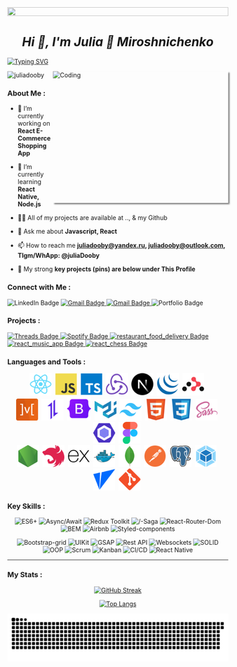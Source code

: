 <!--[![MasterHead](https://i.pinimg.com/originals/6b/cd/f2/6bcdf2799bc8300f6684fe9b432c2c5b.gif)](https://juliadooby.io) -->
<!--<div align="center"><img src="https://i.pinimg.com/564x/c0/0b/85/c00b8526d4324b4c12f85d131c751a07.jpg" height="30%" width="80%"></img></div>-->
<!--<div align="center"><img src="https://i.pinimg.com/originals/6b/cd/f2/6bcdf2799bc8300f6684fe9b432c2c5b.gif" width="95%"></img></div>-->

<div ><img src="https://cdnb.artstation.com/p/assets/images/images/031/653/819/original/pixel-jeff-witch.gif?1604239834" width="100%" height="60%"></img></div>

***<h1 align="center" margin-top="-3">Hi 👋, I'm Julia 🍂 Miroshnichenko</h1>***
<!-- ***<h3 align="center">A passionate Frontend Developer from Moscow</h3>*** -->
[![Typing SVG](https://readme-typing-svg.herokuapp.com?font=Fira+Code&weight=500&size=22&pause=500&color=D95507&background=FF000000&center=true&vCenter=true&random=false&width=800&lines=A+passionate+Frontend++Developer;Web+Developer+from+Moscow;+React+Frontend+Developer;React+Js+Developer+;Web+Js+Developer)](https://git.io/typing-svg)

<img align="right" alt="Coding" width="400" height="300" style="box-shadow: 3px 3px 3px gray;" src="https://media.tenor.com/PP9v7VIs6R4AAAAd/scaler-create-impact.gif">

<p align="left"> <img src="https://komarev.com/ghpvc/?username=juliadooby&label=Profile%20views&color=0e75b6&style=flat" alt="juliadooby" /> </p>
<h3 align="left">About Me :</h3>

- 🔭 I’m currently working on **React E-Commerce Shopping App**

- 🌱 I’m currently learning **React Native, Node.js**

- 👨‍💻 All of my projects are available at ..,
& my Github
  <!-- [juliaDooby Portfolio](  https://juliadooby.github.io/Portfolio/   ) -->
- 💬 Ask me about **Javascript, React**

- 📫 How to reach me **juliadooby@yandex.ru, juliadooby@outlook.com, Tlgm/WhApp: @juliaDooby**
  
- 🍎 My strong **key projects (pins) are below under This Profile** 

<!-- <h3 align="left">Connect with me:</h3>
<p align="left">
<a href="https://linkedin.com/in/www.linkedin.com/in/juliadooby" target="blank"><img align="center" src="https://raw.githubusercontent.com/rahuldkjain/github-profile-readme-generator/master/src/images/icons/Social/linked-in-alt.svg" alt="www.linkedin.com/in/juliadooby" height="30" width="40" /></a>
<a href="https://www.leetcode.com/https://leetcode.com/juliadooby/" target="blank"><img align="center" src="https://raw.githubusercontent.com/rahuldkjain/github-profile-readme-generator/master/src/images/icons/Social/leet-code.svg" alt="https://leetcode.com/juliadooby/" height="30" width="40" /></a>
</p> -->
<h3 align="left">Connect with Me :</h3>

<div id="badges">
<!--   <a href="your-linkedin-URL"> -->
    <img src="https://img.shields.io/badge/LinkedIn-blue?style=for-the-badge&logo=linkedin&logoColor=white" alt="LinkedIn Badge"/>
  </a>
  <a href="https://login.live.com">
    <img src="https://img.shields.io/badge/Gmail-ff751a?style=for-the-badge&logo=gmail&logoColor=white" alt="Gmail Badge"/>
  </a>
    <a href="https://passport.yandex.ru/auth">
    <img src="https://img.shields.io/badge/Yandex-ff471a?style=for-the-badge&logo=yandex&logoColor=white" alt="Gmail Badge"/>
  </a>
<!--   <a href="https://juliadooby.github.io/Portfolio/"> -->
    <img src="https://img.shields.io/badge/Portfolio-cc0099?style=for-the-badge&logo=portfolio&logoColor=white" alt="Portfolio Badge"/>
  </a>
</div>

<h3 align="left">Projects :</h3>

<div id="projects">
  <a href="https://github.com/juliaDooby/React-threads-app">
    <img src="https://img.shields.io/badge/Threads-000000?style=for-the-badge&logo=Threads&logoColor=white" alt="Threads Badge"/>
  </a>
  <a href="https://github.com/juliaDooby/React-Spotify-platform">
    <img src="https://img.shields.io/badge/Spotify-ff751a?style=for-the-badge&logo=spotify&logoColor=white" alt="Spotify Badge"/>
  </a>
  <a href="https://juliadooby.github.io/home">
    <img src="https://img.shields.io/badge/Restaurant_Food_Delivery-cc0099?style=for-the-badge&logo=restaurant_food_delivery&logoColor=white" alt="restaurant_food_delivery Badge"/>
  </a>
   <a href="https://github.com/juliaDooby/React-music-app-2.0">
    <img src="https://img.shields.io/badge/React_music_app-000066?style=for-the-badge&logo=react_music_app&logoColor=white" alt="react_music_app Badge"/>
  </a>
   <a href="https://juliadooby.github.io/React-chess/">
    <img src="https://img.shields.io/badge/React_chess-661400?style=for-the-badge&logo=react_chess&logoColor=white" alt="react_chess Badge"/>
  </a>
<!--    <a href=""> -->
<!--     <img src="https://img.shields.io/badge/Full_Stack_Shopping_Store-cc0099?style=for-the-badge&logo=full_stack_shopping_store&logoColor=white" alt="full_stack_shopping_store Badge"/>
  </a> -->
</div>
<!--
![Threads](https://img.shields.io/badge/Threads-000000?style=for-the-badge&logo=Threads&logoColor=white)
![Spotify](https://img.shields.io/badge/Spotify-1ED760?style=for-the-badge&logo=Spotify&logoColor=white)
![Restaurant Food Delivery App](https://img.shields.io/badge/Restaurant_Food_Delivery-e72b1c.svg?style=for-the-badge&logo=Restaurant_Food_Delivery&logoColor=white)
![Full Stack Shopping App](https://img.shields.io/badge/Full_Stack_Shopping_Lamastore-1c48e7.svg?style=for-the-badge&logo=Full_Stack_Shopping_Lamastore&logoColor=white) 
-->
<!--
![]()
![]()
![]()
![]()
![]()
-->
<!-- <h3 align="left">Strong advantages :</h3>

![]()
![]()
![]() 
-->
<!--
![English.B2.Upper-Intermediate](https://img.shields.io/badge/English.B2.Upper-Intermediate-8a0631?style=for-the-badge&logo=English.B2.Upper-Intermediate&logoColor=white)
![Teamwork](https://img.shields.io/badge/Teamwork-8a0631?style=for-the-badge&logo=teamwork&logoColor=white)
![Self-dependence](https://img.shields.io/badge/Self-dependence-8a0631?style=for-the-badge&logo=self-dependence&logoColor=white)
![Airbnb](https://img.shields.io/badge/Airbnb-%23ff5a5f.svg?style=for-the-badge&logo=Airbnb&logoColor=white)
![ESLint](https://img.shields.io/badge/ESLint-4B3263?style=for-the-badge&logo=eslint&logoColor=white)  -->

<h3 align="left">Languages and Tools :</h3>
<p align="left"> 
 
<div align="center">
  <img src="https://github.com/devicons/devicon/blob/master/icons/react/react-original.svg" title="React" alt="React" width="50" height="50"/>&nbsp;
  <img src="https://github.com/devicons/devicon/blob/master/icons/javascript/javascript-original.svg" title="JavaScript" alt="JavaScript" width="50" height="50"/>&nbsp;
  <img src="https://github.com/devicons/devicon/blob/master/icons/typescript/typescript-original.svg" title="Typescript" alt="Typescript" wwidth="50" height="50"/>&nbsp;
  <img src="https://github.com/devicons/devicon/blob/master/icons/redux/redux-original.svg" title=" Redux" alt=" Redux" width="50" height="50"/>&nbsp;
  <img src="https://github.com/devicons/devicon/blob/master/icons/nextjs/nextjs-original.svg" title="Next.js" alt="Next.js" width="50" height="50"/>&nbsp;
  <img src="https://github.com/devicons/devicon/blob/master/icons/jquery/jquery-original.svg" title=" jQuery" alt="jQuery" width="50" height="50"/>&nbsp;
  <img src="https://github.com/devicons/devicon/blob/master/icons/reactrouter/reactrouter-original.svg" title="react-router" alt="react-router" width="50" height="50"/>&nbsp;
   </div>
   <div align="center">
  <img src="https://github.com/devicons/devicon/blob/master/icons/mobx/mobx-original.svg" title="MobX" alt="MobX" width="50" height="50"/>&nbsp;
  <img src="https://github.com/devicons/devicon/blob/master/icons/axios/axios-plain.svg" title="Axios" alt="Axios" width="50" height="50"/>&nbsp;
  <img src="https://github.com/devicons/devicon/blob/master/icons/bootstrap/bootstrap-original.svg" title="Bootstrap" alt="Bootstrap" width="55" height="55"/>&nbsp;
  <img src="https://github.com/devicons/devicon/blob/master/icons/materialui/materialui-original.svg" title="Material UI" alt="Material UI" width="50" height="50"/>&nbsp;
  <img src="https://github.com/devicons/devicon/blob/master/icons/tailwindcss/tailwindcss-original.svg" title="Tailwind CSS" alt="Tailwind CSS" width="50" height="50"/>&nbsp;
  <img src="https://github.com/devicons/devicon/blob/master/icons/html5/html5-original.svg" title="HTML5" alt="HTML5"width="50" height="50"/>&nbsp;
  <img src="https://github.com/devicons/devicon/blob/master/icons/css3/css3-original.svg"  title="CSS3" alt="CSS3" width="50" height="50"/>&nbsp;
  <img src="https://github.com/devicons/devicon/blob/master/icons/sass/sass-original.svg" title="SCSS" alt="SCSS" width="50" height="50"/>&nbsp;
  <img src="https://github.com/devicons/devicon/blob/master/icons/eslint/eslint-original.svg" title="ESLint" alt="ESLint" width="50" height="50"/>&nbsp; 
  <img src="https://github.com/devicons/devicon/blob/master/icons/figma/figma-original.svg" title="Figma" alt="Figma" width="50" height="50"/>&nbsp; 
   </div>
   <div align="center">
  <img src="https://github.com/devicons/devicon/blob/master/icons/nodejs/nodejs-original.svg" title="Node.js" alt="Node.js" width="50" height="50"/>&nbsp; 
  <img src="https://github.com/devicons/devicon/blob/master/icons/nestjs/nestjs-original.svg" title="Nest.js" alt="Nest.js" width="50" height="50"/>&nbsp; 
  <img src="https://github.com/devicons/devicon/blob/master/icons/express/express-original.svg" title="ExpressJS" alt="ExpressJS" width="50" height="50"/>&nbsp; 
  <img src="https://github.com/devicons/devicon/blob/master/icons/docker/docker-original.svg" title="Docker" alt="Docker" width="50" height="50"/>&nbsp; 
  <img src="https://github.com/devicons/devicon/blob/master/icons/mongodb/mongodb-original.svg" title="MongoDB" alt="MongoDB" width="50" height="50"/>&nbsp; 
  <img src="https://github.com/devicons/devicon/blob/master/icons/postman/postman-original.svg" title="Postman" alt="Postman" width="50" height="50"/>&nbsp; 
  <img src="https://github.com/devicons/devicon/blob/master/icons/postgresql/postgresql-original.svg" title="PostgreSQL" alt="PostgreSQL" width="50" height="50"/>&nbsp; 
  <img src="https://github.com/devicons/devicon/blob/master/icons/webpack/webpack-original.svg" title="Webpack" alt="Webpack" width="50" height="50"/>&nbsp; 
  <img src="https://github.com/devicons/devicon/blob/master/icons/vite/vite-original.svg" title="Vite" alt="Vite" width="50" height="50"/>&nbsp; 
  <img src="https://github.com/devicons/devicon/blob/master/icons/git/git-original.svg" title="Git" alt="Git" width="50" height="50"/>&nbsp; 
 </div>

<h3 align="left">Key Skills :</h3>
<p align="left">  
<!-- <div align="center"> -->
<div align="center">
    
![ES6+](https://img.shields.io/badge/es6+-ffff00.svg?style=for-the-badge&logo=es6+&logoColor=white)
![Async/Await](https://img.shields.io/badge/async/await-004d00.svg?style=for-the-badge&logo=async/await&logoColor=white)
![Redux Toolkit](https://img.shields.io/badge/redux-Toolkit-bf80ff.svg?style=for-the-badge&logo=redux-toolkit&logoColor=white)
![/-Saga](https://img.shields.io/badge//-Saga-cc0000.svg?style=for-the-badge&logo=/-saga&logoColor=white)
![React-Router-Dom](https://img.shields.io/badge/React_Router_Dom-800000.svg?style=for-the-badge&logo=react-router-dom&logoColor=white)
![BEM](https://img.shields.io/badge/BEM-993300.svg?style=for-the-badge&logo=BEM&logoColor=white)
![Airbnb](https://img.shields.io/badge/Airbnb_Style-ff99ff.svg?style=for-the-badge&logo=airbnb-style&logoColor=white)
![Styled-components](https://img.shields.io/badge/styled_components-990073.svg?style=for-the-badge&logo=styled-components&logoColor=white)

![Bootstrap-grid](https://img.shields.io/badge/Bootstrap-grid-1aff66.svg?style=for-the-badge&logo=Bootstrap-grid&logoColor=white)
![UIKit](https://img.shields.io/badge/UIKit-1ac6ff.svg?style=for-the-badge&logo=UIKit&logoColor=white)
![GSAP](https://img.shields.io/badge/GSAP-b3ff1a.svg?style=for-the-badge&logo=GSAP&logoColor=white)
![Rest API](https://img.shields.io/badge/rest_api-4dd2ff.svg?style=for-the-badge&logo=rest_api&logoColor=white)
![Websockets](https://img.shields.io/badge/websockets-b366ff.svg?style=for-the-badge&logo=websockets&logoColor=white)
![SOLID](https://img.shields.io/badge/SOLID-66cc00.svg?style=for-the-badge&logo=wsolid&logoColor=white)
![OOP](https://img.shields.io/badge/OOP-0047b3.svg?style=for-the-badge&logo=OOP&logoColor=white)
![Scrum](https://img.shields.io/badge/Scrum-bfff80.svg?style=for-the-badge&logo=Scrum&logoColor=white)
![Kanban](https://img.shields.io/badge/Kanban-ff9933.svg?style=for-the-badge&logo=Kanban&logoColor=white)
![CI/CD](https://img.shields.io/badge/CI/CD-29a3a3.svg?style=for-the-badge&logo=CI/CD&logoColor=white)
![React Native](https://img.shields.io/badge/React_Native-00aaff.svg?style=for-the-badge&logo=React_Native&logoColor=white)
</div>
   
<!-- ![JWT](https://img.shields.io/badge/JWT-hotpink.svg?style=for-the-badge&logo=JWT&logoColor=white)
![FRONTEND:](https://img.shields.io/badge/FRONTEND:-7a058a?style=for-the-badge&logo=FRONTEND:&logoColor=white)

![HTML5](https://img.shields.io/badge/html5-%23E34F26.svg?style=for-the-badge&logo=html5&logoColor=white)
![CSS3](https://img.shields.io/badge/css3-%231572B6.svg?style=for-the-badge&logo=css3&logoColor=white)
![SASS](https://img.shields.io/badge/SASS-hotpink.svg?style=for-the-badge&logo=SASS&logoColor=white)
![SCSS](https://img.shields.io/badge/scss-%231572B6.svg?style=for-the-badge&logo=scss3&logoColor=white)
![BEM](https://img.shields.io/badge/bem-%2338B2AC.svg?style=for-the-badge&logo=bem&logoColor=white)
![Bootstrap](https://img.shields.io/badge/bootstrap-%238511FA.svg?style=for-the-badge&logo=bootstrap&logoColor=white)
![Material-UI](https://img.shields.io/badge/material-ui-%23593d88.svg?style=for-the-badge&logo=material-ui&logoColor=white)
![TailwindCSS](https://img.shields.io/badge/tailwindcss-%2338B2AC.svg?style=for-the-badge&logo=tailwind-css&logoColor=white)
![jsx-classnames](https://img.shields.io/badge/jsx-classnames-%23008080.svg?style=for-the-badge&logo=jsx-classnames&logoColor=white)
![Figma](https://img.shields.io/badge/figma-%23F24E1E.svg?style=for-the-badge&logo=figma&logoColor=white)
![Adobe Photoshop](https://img.shields.io/badge/adobe%20photoshop-%2331A8FF.svg?style=for-the-badge&logo=adobe%20photoshop&logoColor=white)
![Adaptive](https://img.shields.io/badge/adaptive-%231572B6.svg?style=for-the-badge&logo=adaptive&logoColor=white)

![Javascript](https://img.shields.io/badge/javascript-%23323330.svg?style=for-the-badge&logo=react&logoColor=%23F7DF1E)
![ES6+](https://img.shields.io/badge/es6+-%23593d88.svg?style=for-the-badge&logo=es6+&logoColor=white)
![TypeScript](https://img.shields.io/badge/typescript-%23007ACC.svg?style=for-the-badge&logo=typescript&logoColor=white)
![React](https://img.shields.io/badge/react-%2320232a.svg?style=for-the-badge&logo=react&logoColor=%2361DAFB)
![React Router](https://img.shields.io/badge/React_Router-CA4245?style=for-the-badge&logo=react-router&logoColor=white)
![Redux](https://img.shields.io/badge/redux-%23593d88.svg?style=for-the-badge&logo=redux&logoColor=white)
![Redux Toolkit](https://img.shields.io/badge/redux-Toolkit-%12717224.svg?style=for-the-badge&logo=redux-Toolkit&logoColor=white)
![Redux-Saga](https://a11ybadges.com/badge?logo=reduxsaga)
![React Hooks](https://img.shields.io/badge/React%20Hooks%20-%23EC5990.svg?style=for-the-badge&logo=reacthooks&logoColor=white)
![Cors](https://img.shields.io/badge/cors-%23008080.svg?style=for-the-badge&logo=cors&logoColor=white)
![ReactStrap](https://img.shields.io/badge/reactStrap-%23593d88.svg?style=for-the-badge&logo=reactStrap&logoColor=white)
![GSAP](https://img.shields.io/badge/GSAP-hotpink.svg?style=for-the-badge&logo=GSAP&logoColor=brown)
![MobX](https://a11ybadges.com/badge?logo=mobx)
![Axios-react](https://img.shields.io/badge/Axios-react-hotpink.svg?style=for-the-badge&logo=Axios-react&logoColor=brown)
![Seo-optimization](https://img.shields.io/badge/Seo-optimization%23217346.svg?style=for-the-badge&logo=Seo-optimization&logoColor=white)
![Git](https://img.shields.io/badge/git-%23F05033.svg?style=for-the-badge&logo=git&logoColor=white)
![Deploy](https://img.shields.io/badge/Deploy-CA4245?style=for-the-badge&logo=deploy&logoColor=white)

![Next JS](https://img.shields.io/badge/Next-black?style=for-the-badge&logo=next.js&logoColor=white)
![Next Router](https://img.shields.io/badge/Next_Router-purple?style=for-the-badge&logo=next-router&logoColor=white)
![Clerk](https://img.shields.io/badge/Clerk-1b80f3?style=for-the-badge&logo=clerk&logoColor=white)
![ESLint](https://img.shields.io/badge/ESLint-4B3263?style=for-the-badge&logo=eslint&logoColor=white)
![Vite](https://img.shields.io/badge/vite-%23646CFF.svg?style=for-the-badge&logo=vite&logoColor=white)
![Webpack](https://img.shields.io/badge/webpack-%231572B6.svg?style=for-the-badge&logo=webpack&logoColor=white)

---
<!--   <a href="https://developer.mozilla.org/en-US/docs/Web/JavaScript" target="_blank" rel="noreferrer"> 
    <img src="https://raw.githubusercontent.com/devicons/devicon/master/icons/javascript/javascript-original.svg" alt="javascript" width="40" height="40"/> 
  </a> 

 <a href="https://reactjs.org/" target="_blank" rel="noreferrer"> 
  <img src="https://raw.githubusercontent.com/devicons/devicon/master/icons/react/react-original-wordmark.svg" alt="react" width="40" height="40"/> 
  </a> 

  <a href="https://www.typescriptlang.org/" target="_blank" rel="noreferrer"> 
  <img src="https://raw.githubusercontent.com/devicons/devicon/master/icons/typescript/typescript-original.svg" alt="typescript" width="40" height="40"/> 
  </a> 

  <a href="https://redux.js.org" target="_blank" rel="noreferrer"> 
  <img src="https://raw.githubusercontent.com/devicons/devicon/master/icons/redux/redux-original.svg" alt="redux" width="40" height="40"/> 
  </a> 

  <a href="https://www.w3.org/html/" target="_blank" rel="noreferrer"> 
    <img src="https://raw.githubusercontent.com/devicons/devicon/master/icons/html5/html5-original-wordmark.svg" alt="html5" width="40" height="40"/> 
  </a> 

  <a href="https://www.w3schools.com/css/" target="_blank" rel="noreferrer"> 
  <img src="https://raw.githubusercontent.com/devicons/devicon/master/icons/css3/css3-original-wordmark.svg" alt="css3" width="40" height="40"/> 
</a> 

<a href="https://sass-lang.com" target="_blank" rel="noreferrer"> 
  <img src="https://raw.githubusercontent.com/devicons/devicon/master/icons/sass/sass-original.svg" alt="sass" width="40" height="40"/> 
  </a> 

<a href="https://getbootstrap.com" target="_blank" rel="noreferrer"> 
  <img src="https://raw.githubusercontent.com/devicons/devicon/master/icons/bootstrap/bootstrap-plain-wordmark.svg" alt="bootstrap" width="40" height="40"/> 
</a> 

  <a href="https://materializecss.com/" target="_blank" rel="noreferrer"> 
  <img src="https://raw.githubusercontent.com/prplx/svg-logos/5585531d45d294869c4eaab4d7cf2e9c167710a9/svg/materialize.svg" alt="materialize" width="40" height="40"/> 
  </a> 

  <a href="https://tailwindcss.com/" target="_blank" rel="noreferrer"> 
  <img src="https://www.vectorlogo.zone/logos/tailwindcss/tailwindcss-icon.svg" alt="tailwind" width="40" height="40"/> 
  </a> 

  <a href="https://webpack.js.org" target="_blank" rel="noreferrer"> 
  <img src="https://raw.githubusercontent.com/devicons/devicon/d00d0969292a6569d45b06d3f350f463a0107b0d/icons/webpack/webpack-original-wordmark.svg" alt="webpack" width="40" height="40"/> 
  </a>  
  
  <a href="https://git-scm.com/" target="_blank" rel="noreferrer"> 
    <img src="https://www.vectorlogo.zone/logos/git-scm/git-scm-icon.svg" alt="git" width="40" height="40"/> 
  </a>  --> 
  <!--
![BACKEND(minimum):](https://img.shields.io/badge/BACKEND(minimum):-7a058a?style=for-the-badge&logo=BACKEND(minimum):&logoColor=white)

![RestAPI](https://img.shields.io/badge/RestAPI-005571?style=for-the-badge&logo=restapi)
![Rapid-API](https://img.shields.io/badge/Rapid--Api-000000?style=for-the-badge&logo=react)
![Shazam-API](https://img.shields.io/badge/Shazam--API-005571?style=for-the-badge&logo=shazamapi)
![Mongodb](https://img.shields.io/badge/Mongodb-0cc227?style=for-the-badge&logo=mongodb&logoColor=white)
![Mongoose](https://img.shields.io/badge/Mongoose-c20a1f?style=for-the-badge&logo=mongoose&logoColor=white)

![NodeJS](https://img.shields.io/badge/node.js-6DA55F?style=for-the-badge&logo=node.js&logoColor=white)
![Express.js](https://img.shields.io/badge/express.js-%23404d59.svg?style=for-the-badge&logo=express&logoColor=%2361DAFB)
![NestJS](https://img.shields.io/badge/nestjs-%23E0234E.svg?style=for-the-badge&logo=nestjs&logoColor=white)
![PHP](https://img.shields.io/badge/php-%23777BB4.svg?style=for-the-badge&logo=php&logoColor=white)
![Python](https://img.shields.io/badge/python-3670A0?style=for-the-badge&logo=python&logoColor=ffdd54)
![Vue.js](https://img.shields.io/badge/vuejs-%2335495e.svg?style=for-the-badge&logo=vuedotjs&logoColor=%234FC08D)
![React Native](https://img.shields.io/badge/react_native-%2320232a.svg?style=for-the-badge&logo=react&logoColor=%2361DAFB)
 -->
---
<div class="eyes-1"></div>
<div class="eyes-2"></div>
<div class="eyes-3"></div>
<div class="eyes-4"></div>
<div class="eyes-5"></div>
<div class="eyes-6"></div>
<div class="eyes-7"></div>
<div class="eyes-8"></div>
<div class="eyes-9"></div>
<div class="eyes-10"></div>
<!-- 
 ![Testing:](https://img.shields.io/badge/Testing:-7a058a?style=for-the-badge&logo=Testing:&logoColor=white)
 ![Postman](https://img.shields.io/badge/Postman-FF6C37?style=for-the-badge&logo=postman&logoColor=white) 
 -->
 
<h3 align="left">My Stats :</h3>

<div align="center">
  
[![GitHub Streak](http://github-readme-streak-stats.herokuapp.com?user=juliaDooby&theme=dark&background=000000)](https://git.io/streak-stats)

[![Top Langs](https://github-readme-stats.vercel.app/api/top-langs/?username=juliaDooby&layout=compact&theme=vision-friendly-dark)](https://github.com/juliaDooby/github-readme-stats)

</div>
<!--  <p><img align="left" style="box-shadow: 3px 3px 3px gray;" src="https://github-readme-stats.vercel.app/api/top-langs?username=juliadooby&show_icons=true&locale=en&layout=compact" alt="juliadooby" /></p>

<p>&nbsp;<img align="center" style="box-shadow: 3px 3px 3px gray;" src="https://github-readme-stats.vercel.app/api?username=juliadooby&show_icons=true&locale=en" alt="juliadooby" /></p>

<!-- <p><img align="center" style="box-shadow: 3px 3px 3px gray;" src="https://github-readme-streak-stats.herokuapp.com/?user=juliadooby&" alt="juliadooby" /></p> -->
<div align="center">
  
![snake gif](https://github.com/juliaDooby/juliaDooby/blob/output/github-contribution-grid-snake.svg)

</div>
<!-- <div align="center"><img src="https://cdnb.artstation.com/p/assets/images/images/038/044/655/original/pixel-jeff-alley.gif?1622025440" width="45%"></img></div> -->
